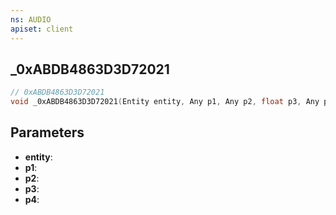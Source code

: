 ```yaml
---
ns: AUDIO
apiset: client
---
```

## _0xABDB4863D3D72021

```c
// 0xABDB4863D3D72021
void _0xABDB4863D3D72021(Entity entity, Any p1, Any p2, float p3, Any p4);
```


## Parameters
* **entity**:
* **p1**:
* **p2**:
* **p3**:
* **p4**: